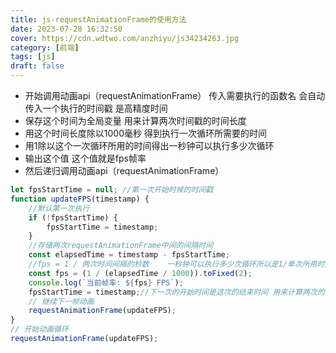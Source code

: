 ```yaml
---
title: js-requestAnimationFrame的使用方法
date: 2023-07-28 16:32:50
cover: https://cdn.wdtwo.com/anzhiyu/js34234263.jpg
category: [前端]
tags: [js]
draft: false
---
```


<!--more-->

- 开始调用动画api（requestAnimationFrame） 传入需要执行的函数名 会自动传入一个执行的时间戳 是高精度时间
- 保存这个时间为全局变量 用来计算两次时间戳的时间长度
- 用这个时间长度除以1000毫秒 得到执行一次循环所需要的时间
- 用1除以这个一次循环所用的时间得出一秒钟可以执行多少次循环
- 输出这个值 这个值就是fps帧率
- 然后递归调用动画api（requestAnimationFrame）
  
```js
let fpsStartTime = null; //第一次开始时候的时间戳
function updateFPS(timestamp) {
    //默认第一次执行
    if (!fpsStartTime) {
        fpsStartTime = timestamp;
    }
    //存储两次requestAnimationFrame中间的间隔时间
    const elapsedTime = timestamp - fpsStartTime; 
    //fps = 1 / 两次时间间隔的秒数    一秒钟可以执行多少次循环所以是1/单次所用时间
    const fps = (1 / (elapsedTime / 1000)).toFixed(2);
    console.log(`当前帧率: ${fps} FPS`);
    fpsStartTime = timestamp;//下一次的开始时间是这次的结束时间 用来计算两次的间隔时间
    // 继续下一帧动画
    requestAnimationFrame(updateFPS);
}
// 开始动画循环
requestAnimationFrame(updateFPS);
```

